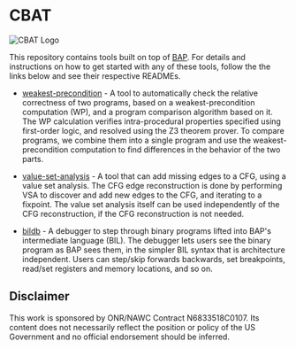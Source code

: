 # CBAT

![CBAT Logo](cbat_logo.png)

This repository contains tools built on top of [BAP](https://github.com/BinaryAnalysisPlatform/bap). For details and instructions on how to get started with any of these tools, follow the the links below and see their respective READMEs.

* [weakest-precondition](./wp) - A tool to automatically check the relative correctness of two programs, based on a weakest-precondition computation (WP), and a program comparison algorithm based on it. The WP calculation verifies intra-procedural properties specified using first-order logic, and resolved using the Z3 theorem prover.  To compare programs, we combine them into a single program and use the weakest-precondition computation to find differences in the behavior of the two parts. 

* [value-set-analysis](./value-set-analysis) - A tool that can add missing edges to a CFG, using a value set analysis. The CFG edge reconstruction is done by performing VSA to discover and add new edges to the CFG, and iterating to a fixpoint. The value set analysis itself can be used independently of the CFG reconstruction, if the CFG reconstruction is not needed.

* [bildb](./bildb) - A debugger to step through binary programs lifted into BAP's intermediate language (BIL). The debugger lets users see the binary program as BAP sees them, in the simpler BIL syntax that is architecture independent. Users can step/skip forwards backwards, set breakpoints, read/set registers and memory locations, and so on.


## Disclaimer

This work is sponsored by ONR/NAWC Contract N6833518C0107.  Its content does not necessarily reflect the position or policy of the US Government and no official endorsement should be inferred.

